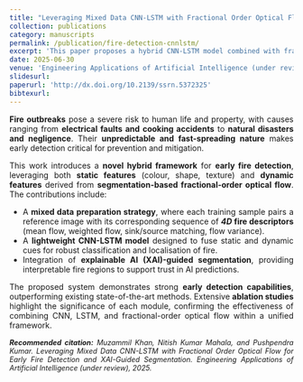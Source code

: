 ```yaml
---
title: "Leveraging Mixed Data CNN-LSTM with Fractional Order Optical Flow for Early Fire Detection and XAI-Guided Segmentation"
collection: publications
category: manuscripts
permalink: /publication/fire-detection-cnnlstm/
excerpt: 'This paper proposes a hybrid CNN-LSTM model combined with fractional-order optical flow for early fire detection, fusing static and dynamic features of fire to improve detection and localisation.'
date: 2025-06-30
venue: 'Engineering Applications of Artificial Intelligence (under review)'
slidesurl: 
paperurl: 'http://dx.doi.org/10.2139/ssrn.5372325'
bibtexurl: 
---
```


<div style="text-align:justify; text-justify:inter-word;" markdown="1">

**Fire outbreaks** pose a severe risk to human life and property, with causes ranging from **electrical faults and cooking accidents** to **natural disasters and negligence**. Their **unpredictable and fast-spreading nature** makes early detection critical for prevention and mitigation.  

This work introduces a **novel hybrid framework** for **early fire detection**, leveraging both **static features** (colour, shape, texture) and **dynamic features** derived from **segmentation-based fractional-order optical flow**. The contributions include:  

- A **mixed data preparation strategy**, where each training sample pairs a reference image with its corresponding sequence of **_4D_ fire descriptors** (mean flow, weighted flow, sink/source matching, flow variance).  
- A **lightweight CNN-LSTM model** designed to fuse static and dynamic cues for robust classification and localisation of fire.  
- Integration of **explainable AI (XAI)-guided segmentation**, providing interpretable fire regions to support trust in AI predictions.  

The proposed system demonstrates strong **early detection capabilities**, outperforming existing state-of-the-art methods. Extensive **ablation studies** highlight the significance of each module, confirming the effectiveness of combining CNN, LSTM, and fractional-order optical flow within a unified framework.  

</div>

<div style="text-align:justify; text-justify:inter-word; margin-top:15px; font-size:0.9em; font-style:italic;">
  <strong>Recommended citation:</strong> Muzammil Khan, Nitish Kumar Mahala, and Pushpendra Kumar. Leveraging Mixed Data CNN-LSTM with Fractional Order Optical Flow for Early Fire Detection and XAI-Guided Segmentation. Engineering Applications of Artificial Intelligence (under review), 2025.
</div>
